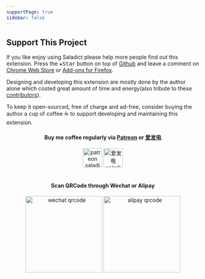 ```yaml
---
supportPage: true
sidebar: false
---
```


<h2 id="reward">Support This Project</h2>

If you like enjoy using Saladict please help more people find out this extension. Press the <kbd>★Star</kbd> button on top of [Github](https://github.com/crimx/ext-saladict) and leave a comment on [Chrome Web Store]((https://chrome.google.com/webstore/detail/cdonnmffkdaoajfknoeeecmchibpmkmg/reviews?hl=en)) or [Add-ons for Firefox](https://addons.mozilla.org/firefox/addon/ext-saladict/).

Designing and developing this extension are mostly done by the author alone which costed great amount of time and energy(also tribute to these [contributors](https://github.com/crimx/ext-saladict/graphs/contributors)).

To keep it open-sourced, free of charge and ad-free, consider buying the author a cup of coffee :coffee: to support developing and maintaining this extension.

<h4 align="center">Buy me coffee regularly via <a href="https://www.patreon.com/saladict" target="_blank">Patreon</a> or <a href="https://afdian.net/@crimx" target="_blank">爱发电</a></h4>

<div align="center">
  <a href="https://www.patreon.com/saladict" target="_blank"><img height="50" src="/images/patreon.png" alt="patreon saladict"></a>
  <a href="https://afdian.net/@crimx" target="_blank"><img height="50" src="/images/afdian.png" alt="爱发电 saladict"></a>
</div>

<br>

<h4 align="center">Scan QRCode through Wechat or Alipay</h4>

<div align="center">
  <img height="200" src="/images/wechat.png" alt="wechat qrcode">
  <img height="200" src="/images/alipay.png" alt="alipay qrcode">
</div>
